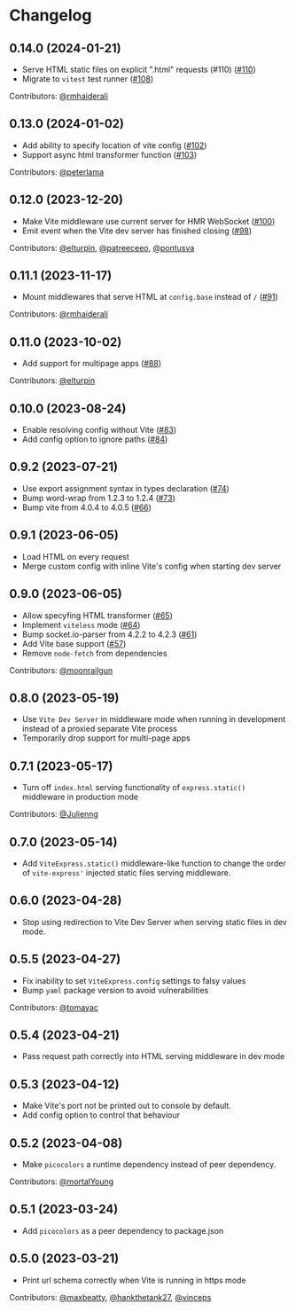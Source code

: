 # Changelog

## 0.14.0 (2024-01-21)

- Serve HTML static files on explicit ".html" requests (#110) ([#110](https://github.com/szymmis/vite-express/pull/110))
- Migrate to `vitest` test runner ([#108](https://github.com/szymmis/vite-express/pull/108))

Contributors: [@rmhaiderali](https://github.com/rmhaiderali)

## 0.13.0 (2024-01-02)

- Add ability to specify location of vite config ([#102](https://github.com/szymmis/vite-express/pull/102))
- Support async html transformer function ([#103](https://github.com/szymmis/vite-express/pull/103))

Contributors: [@peterlama](https://github.com/peterlama)

## 0.12.0 (2023-12-20)

- Make Vite middleware use current server for HMR WebSocket ([#100](https://github.com/szymmis/vite-express/pull/100))
- Emit event when the Vite dev server has finished closing ([#98](https://github.com/szymmis/vite-express/pull/98))

Contributors: [@elturpin](https://github.com/elturpin), [@patreeceeo](https://github.com/patreeceeo), [@pontusva](https://github.com/pontusva)

## 0.11.1 (2023-11-17)

- Mount middlewares that serve HTML at `config.base` instead of `/` ([#91](https://github.com/szymmis/vite-express/pull/91))

Contributors: [@rmhaiderali](https://github.com/rmhaiderali)

## 0.11.0 (2023-10-02)

- Add support for multipage apps ([#88](https://github.com/szymmis/vite-express/pull/88))

Contributors: [@elturpin](https://github.com/elturpin)

## 0.10.0 (2023-08-24)

- Enable resolving config without Vite ([#83](https://github.com/szymmis/vite-express/pull/83))
- Add config option to ignore paths ([#84](https://github.com/szymmis/vite-express/pull/84))

## 0.9.2 (2023-07-21)

- Use export assignment syntax in types declaration ([#74](https://github.com/szymmis/vite-express/pull/73))
- Bump word-wrap from 1.2.3 to 1.2.4 ([#73](https://github.com/szymmis/vite-express/pull/73))
- Bump vite from 4.0.4 to 4.0.5 ([#66](https://github.com/szymmis/vite-express/pull/66))

## 0.9.1 (2023-06-05)

- Load HTML on every request
- Merge custom config with inline Vite's config when starting dev server

## 0.9.0 (2023-06-05)

- Allow specyfing HTML transformer ([#65](https://github.com/szymmis/vite-express/pull/65))
- Implement `viteless` mode ([#64](https://github.com/szymmis/vite-express/pull/64))
- Bump socket.io-parser from 4.2.2 to 4.2.3 ([#61](https://github.com/szymmis/vite-express/pull/61))
- Add Vite base support ([#57](https://github.com/szymmis/vite-express/pull/57))
- Remove `node-fetch` from dependencies

Contributors: [@moonrailgun](https://github.com/moonrailgun)

## 0.8.0 (2023-05-19)

- Use `Vite Dev Server` in middleware mode when running in development instead of a proxied separate Vite process
- Temporarily drop support for multi-page apps

## 0.7.1 (2023-05-17)

- Turn off `index.html` serving functionality of `express.static()` middleware in production mode

Contributors: [@Julienng](https://github.com/Julienng)

## 0.7.0 (2023-05-14)

- Add `ViteExpress.static()` middleware-like function to change the order of `vite-express'` injected static files serving middleware.

## 0.6.0 (2023-04-28)

- Stop using redirection to Vite Dev Server when serving static files in dev mode.

## 0.5.5 (2023-04-27)

- Fix inability to set `ViteExpress.config` settings to falsy values
- Bump `yaml` package version to avoid vulnerabilities

Contributors: [@tomayac](https://github.com/tomayac)

## 0.5.4 (2023-04-21)

- Pass request path correctly into HTML serving middleware in dev mode

## 0.5.3 (2023-04-12)

- Make Vite's port not be printed out to console by default.
- Add config option to control that behaviour

## 0.5.2 (2023-04-08)

- Make `picocolors` a runtime dependency instead of peer dependency.

Contributors: [@mortalYoung](https://github.com/mortalYoung)

## 0.5.1 (2023-03-24)

- Add `picocolors` as a peer dependency to package.json

## 0.5.0 (2023-03-21)

- Print url schema correctly when Vite is running in https mode

Contributors: [@maxbeatty](https://github.com/maxbeatty), [@hankthetank27](https://github.com/hankthetank27), [@vinceps](https://github.com/vinceps)
